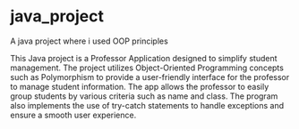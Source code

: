 # java_project
A java project where i used OOP principles


This Java project is a Professor Application designed to simplify student management. The project utilizes Object-Oriented Programming concepts such as Polymorphism to provide a user-friendly interface for the professor to manage student information. The app allows the professor to easily group students by various criteria such as name and class. The program also implements the use of try-catch statements to handle exceptions and ensure a smooth user experience.
